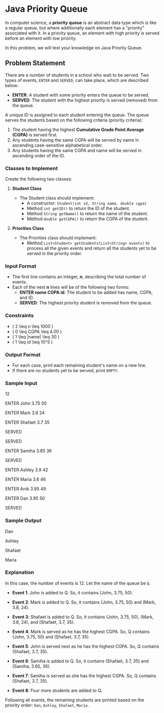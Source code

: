 # Java Priority Queue

In computer science, a **priority queue** is an abstract data type which is like a regular queue, but where additionally each element has a "priority" associated with it. In a priority queue, an element with high priority is served before an element with low priority.

In this problem, we will test your knowledge on Java Priority Queue.

## Problem Statement

There are a number of students in a school who wait to be served. Two types of events, `ENTER` and `SERVED`, can take place, which are described below:

- **ENTER**: A student with some priority enters the queue to be served.
- **SERVED**: The student with the highest priority is served (removed) from the queue.

A unique ID is assigned to each student entering the queue. The queue serves the students based on the following criteria (priority criteria):

1. The student having the highest **Cumulative Grade Point Average (CGPA)** is served first.
2. Any students having the same CGPA will be served by name in ascending case-sensitive alphabetical order.
3. Any students having the same CGPA and name will be served in ascending order of the ID.

### Classes to Implement

Create the following two classes:

1. **Student Class**
    - The Student class should implement:
        - A constructor: `Student(int id, String name, double cgpa)`
        - Method `int getID()` to return the ID of the student.
        - Method `String getName()` to return the name of the student.
        - Method `double getCGPA()` to return the CGPA of the student.

2. **Priorities Class**
    - The Priorities class should implement:
        - Method `List<Student> getStudents(List<String> events)` to process all the given events and return all the students yet to be served in the priority order.

### Input Format

- The first line contains an integer, **n**, describing the total number of events.
- Each of the next **n** lines will be of the following two forms:
    - **ENTER name CGPA id**: The student to be added has name, CGPA, and ID.
    - **SERVED**: The highest priority student is removed from the queue.

### Constraints

- \( 2 \leq n \leq 1000 \)
- \( 0 \leq CGPA \leq 4.00 \)
- \( 1 \leq |name| \leq 30 \)
- \( 1 \leq id \leq 10^5 \)

### Output Format

- For each case, print each remaining student's name on a new line.
- If there are no students yet to be served, print `EMPTY`.

### Sample Input

12

ENTER John 3.75 50

ENTER Mark 3.8 24

ENTER Shafaet 3.7 35

SERVED

SERVED

ENTER Samiha 3.85 36

SERVED

ENTER Ashley 3.9 42

ENTER Maria 3.6 46

ENTER Anik 3.95 49

ENTER Dan 3.95 50

SERVED

### Sample Output
Dan

Ashley

Shafaet

Maria

### Explanation

In this case, the number of events is 12. Let the name of the queue be `Q`.

- **Event 1**: John is added to Q. So, it contains (John, 3.75, 50).

- **Event 2**: Mark is added to Q. So, it contains (John, 3.75, 50) and (Mark, 3.8, 24).

- **Event 3**: Shafaet is added to Q. So, it contains (John, 3.75, 50), (Mark, 3.8, 24), and (Shafaet, 3.7, 35).

- **Event 4**: Mark is served as he has the highest CGPA. So, Q contains (John, 3.75, 50) and (Shafaet, 3.7, 35).

- **Event 5**: John is served next as he has the highest CGPA. So, Q contains (Shafaet, 3.7, 35).

- **Event 6**: Samiha is added to Q. So, it contains (Shafaet, 3.7, 35) and (Samiha, 3.85, 36).

- **Event 7**: Samiha is served as she has the highest CGPA. So, Q contains (Shafaet, 3.7, 35).

- **Event 8**: Four more students are added to Q.

Following all events, the remaining students are printed based on the priority order: `Dan`, `Ashley`, `Shafaet`, `Maria`.
